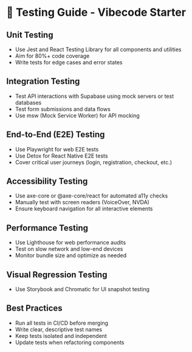# 🧪 Testing Guide - Vibecode Starter

## Unit Testing
- Use Jest and React Testing Library for all components and utilities
- Aim for 80%+ code coverage
- Write tests for edge cases and error states

## Integration Testing
- Test API interactions with Supabase using mock servers or test databases
- Test form submissions and data flows
- Use msw (Mock Service Worker) for API mocking

## End-to-End (E2E) Testing
- Use Playwright for web E2E tests
- Use Detox for React Native E2E tests
- Cover critical user journeys (login, registration, checkout, etc.)

## Accessibility Testing
- Use axe-core or @axe-core/react for automated a11y checks
- Manually test with screen readers (VoiceOver, NVDA)
- Ensure keyboard navigation for all interactive elements

## Performance Testing
- Use Lighthouse for web performance audits
- Test on slow network and low-end devices
- Monitor bundle size and optimize as needed

## Visual Regression Testing
- Use Storybook and Chromatic for UI snapshot testing

## Best Practices
- Run all tests in CI/CD before merging
- Write clear, descriptive test names
- Keep tests isolated and independent
- Update tests when refactoring components 